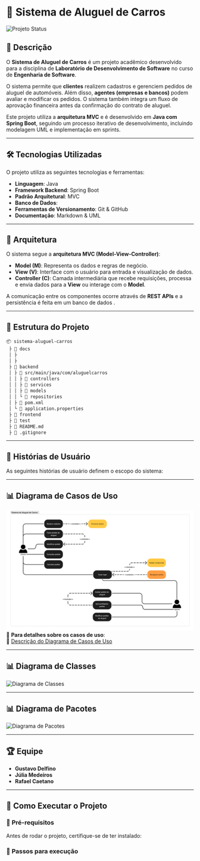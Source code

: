 # 🚗 Sistema de Aluguel de Carros  

![Projeto Status](https://img.shields.io/badge/status-em%20desenvolvimento-yellow)  

## 📖 Descrição  

O **Sistema de Aluguel de Carros** é um projeto acadêmico desenvolvido para a disciplina de **Laboratório de Desenvolvimento de Software** no curso de **Engenharia de Software**.  

O sistema permite que **clientes** realizem cadastros e gerenciem pedidos de aluguel de automóveis. Além disso, **agentes (empresas e bancos)** podem avaliar e modificar os pedidos. O sistema também integra um fluxo de aprovação financeira antes da confirmação do contrato de aluguel.  

Este projeto utiliza a **arquitetura MVC** e é desenvolvido em **Java com Spring Boot**, seguindo um processo iterativo de desenvolvimento, incluindo modelagem UML e implementação em sprints.  

---

## 🛠️ Tecnologias Utilizadas  

O projeto utiliza as seguintes tecnologias e ferramentas:  

- **Linguagem**: Java  
- **Framework Backend**: Spring Boot  
- **Padrão Arquitetural**: MVC  
- **Banco de Dados**:   
- **Ferramentas de Versionamento**: Git & GitHub  
- **Documentação**: Markdown & UML  

---

## 🎯 Arquitetura  

O sistema segue a **arquitetura MVC (Model-View-Controller)**:  

- **Model (M)**: Representa os dados e regras de negócio.  
- **View (V)**: Interface com o usuário para entrada e visualização de dados.  
- **Controller (C)**: Camada intermediária que recebe requisições, processa e envia dados para a **View** ou interage com o **Model**.  

A comunicação entre os componentes ocorre através de **REST APIs** e a persistência é feita em um banco de dados .  

---

## 📂 Estrutura do Projeto  
```
📦 sistema-aluguel-carros  
 ├ 📂 docs             
 │ ├     
 │ ├     
 ├ 📂 backend             
 │ ├ 📂 src/main/java/com/aluguelcarros  
 │ │ ├ 📂 controllers    
 │ │ ├ 📂 services       
 │ │ ├ 📂 models        
 │ │ └ 📂 repositories   
 │ ├ 📝 pom.xml           
 │ └ 📝 application.properties 
 ├ 📂 frontend           
 ├ 📂 test               
 ├ 📝 README.md         
 ├ 📝 .gitignore             
```
---

## 📌 Histórias de Usuário  

As seguintes histórias de usuário definem o escopo do sistema:  

  

---

## 📊 Diagrama de Casos de Uso  

![Diagrama de Casos de Uso](Docs/LAB02-Diagrama-Casos-de-Uso.png)  
📌 **Para detalhes sobre os casos de uso**:  
🔗 [Descrição do Diagrama de Casos de Uso](Docs/casos_de_uso.md)

---

## 📊 Diagrama de Classes  

![Diagrama de Classes](docs/diagramas/diagrama_classes.png)  

---

## 📊 Diagrama de Pacotes  

![Diagrama de Pacotes](docs/diagramas/diagrama_pacotes.png)  

---

## 🏆 Equipe  

- **Gustavo Delfino** 
- **Júlia Medeiros** 
- **Rafael Caetano** 

---

## 🚀 Como Executar o Projeto  

### 📌 **Pré-requisitos**  
Antes de rodar o projeto, certifique-se de ter instalado:   

### 📌 **Passos para execução**  
